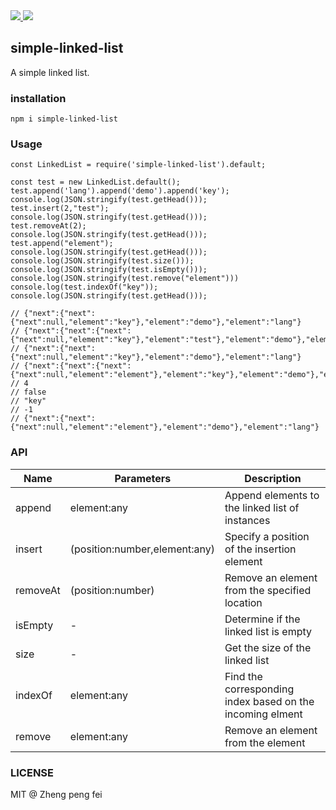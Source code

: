  <div>
  <a href="https://www.npmjs.com/package/simple-linked-list">
    <img src="https://img.shields.io/npm/v/simple-linked-list.svg">
  </a>
  <a href="LICENSE">
    <img src="https://img.shields.io/badge/License-MIT-yellow.svg">
  </a>
</div>

## simple-linked-list
A simple linked list.

### installation
```
npm i simple-linked-list
```

### Usage
``` JS
const LinkedList = require('simple-linked-list').default;

const test = new LinkedList.default();
test.append('lang').append('demo').append('key');
console.log(JSON.stringify(test.getHead()));
test.insert(2,"test");
console.log(JSON.stringify(test.getHead()));
test.removeAt(2);
console.log(JSON.stringify(test.getHead()));
test.append("element");
console.log(JSON.stringify(test.getHead()));
console.log(JSON.stringify(test.size()));
console.log(JSON.stringify(test.isEmpty()));
console.log(JSON.stringify(test.remove("element")))
console.log(test.indexOf("key"));
console.log(JSON.stringify(test.getHead()));

// {"next":{"next":{"next":null,"element":"key"},"element":"demo"},"element":"lang"}
// {"next":{"next":{"next":{"next":null,"element":"key"},"element":"test"},"element":"demo"},"element":"lang"}
// {"next":{"next":{"next":null,"element":"key"},"element":"demo"},"element":"lang"}
// {"next":{"next":{"next":{"next":null,"element":"element"},"element":"key"},"element":"demo"},"element":"lang"}
// 4
// false
// "key"
// -1
// {"next":{"next":{"next":null,"element":"element"},"element":"demo"},"element":"lang"}
```

### API


Name | Parameters | Description
---------|----------|---------
 append | element:any | Append elements to the linked list of instances
 insert | (position:number,element:any) | Specify a position of the insertion element
 removeAt | (position:number) | Remove an element from the specified location
 isEmpty | - | Determine if the linked list is empty
 size | - | Get the size of the linked list
 indexOf | element:any | Find the corresponding index based on the incoming elment
 remove | element:any |  Remove an element from the element


### LICENSE
MIT @ Zheng peng fei